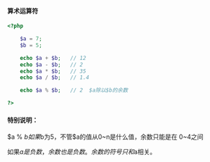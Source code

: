 #### 算术运算符

```php
<?php

    $a = 7;
    $b = 5;

    echo $a + $b;   // 12
    echo $a - $b;   // 2
    echo $a * $b;   // 35
    echo $a / $b;   // 1.4

    echo $a % $b;   // 2  $a除以$b的余数

?>
```

#### 特别说明：

$a % $b  如果$b为5，不管$a的值从0~n是什么值，余数只能是在 0~4之间

如果$a是负数，余数也是负数。余数的符号只和$a相关。

